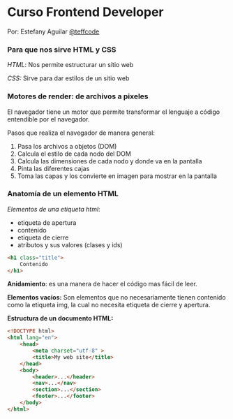# Curso Frontend Developer

Por: Estefany Aguilar  [@teffcode]()

### Para que nos sirve HTML y CSS

*HTML*: Nos permite estructurar un sitio web

*CSS:* Sirve para dar estilos de un sitio web

### Motores de render: de archivos a pixeles

El navegador tiene un motor que permite transformar el lenguaje a código entendible por el navegador.

Pasos que realiza el navegador de manera general:

1. Pasa los archivos a objetos (DOM)
2. Calcula el estilo de cada nodo del DOM
3. Calcula las dimensiones de cada nodo y donde va en la pantalla
4. Pinta las diferentes cajas
5. Toma las capas y los convierte en imagen para mostrar en la pantalla

### Anatomía de un elemento HTML

*Elementos de una etiqueta html*:

- etiqueta de apertura
- contenido
- etiqueta de cierre
- atributos y sus valores (clases y ids)

```html
<h1 class="title">
    Contenido
</h1>
```

**Anidamiento**: es una manera de hacer el código mas fácil de leer.

**Elementos vacíos:** Son elementos que no necesariamente tienen contenido como la etiqueta img, la cual no necesita etiqueta de cierre y apertura.

**Estructura de un documento HTML:**

```html
<!DOCTYPE html>
<html lang="en">
    <head>
        <meta charset="utf-8" >
        <title>My web site</title>
    </head>
    <body>
        <header>...</header>
        <nav>...</nav>
        <section>...</section>
        <footer>...</footer>
    </body>
</html>
```









